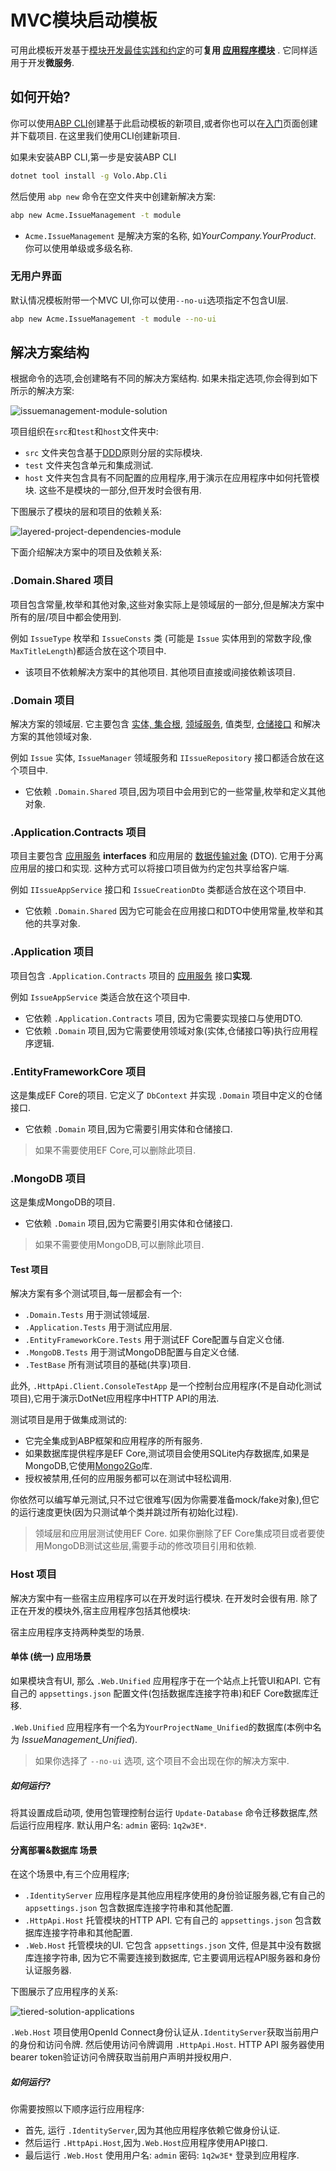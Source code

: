 ﻿# MVC模块启动模板

可用此模板开发基于[模块开发最佳实践和约定](../Best-Practices/Index.md)的可**复用 [应用程序模块](../Modules/Index.md)** . 它同样适用于开发**微服务**.

## 如何开始?

你可以使用[ABP CLI](../CLI.md)创建基于此启动模板的新项目,或者你也可以在[入门](https://abp.io/get-started)页面创建并下载项目. 在这里我们使用CLI创建新项目.

如果未安装ABP CLI,第一步是安装ABP CLI

````bash
dotnet tool install -g Volo.Abp.Cli
````

然后使用 `abp new` 命令在空文件夹中创建新解决方案:

````bash
abp new Acme.IssueManagement -t module
````

* `Acme.IssueManagement` 是解决方案的名称,  如*YourCompany.YourProduct*. 你可以使用单级或多级名称.

### 无用户界面

默认情况模板附带一个MVC UI,你可以使用`--no-ui`选项指定不包含UI层.

````bash
abp new Acme.IssueManagement -t module --no-ui
````

## 解决方案结构

根据命令的选项,会创建略有不同的解决方案结构. 如果未指定选项,你会得到如下所示的解决方案:

![issuemanagement-module-solution](../images/issuemanagement-module-solution.png)

项目组织在`src`和`test`和`host`文件夹中:

* `src` 文件夹包含基于[DDD](../Domain-Driven-Design.md)原则分层的实际模块.
* `test` 文件夹包含单元和集成测试.
* `host` 文件夹包含具有不同配置的应用程序,用于演示在应用程序中如何托管模块. 这些不是模块的一部分,但开发时会很有用.

下图展示了模块的层和项目的依赖关系:

![layered-project-dependencies-module](../images/layered-project-dependencies-module.png)

下面介绍解决方案中的项目及依赖关系:

### .Domain.Shared 项目

项目包含常量,枚举和其他对象,这些对象实际上是领域层的一部分,但是解决方案中所有的层/项目中都会使用到.

例如 `IssueType` 枚举和 `IssueConsts` 类 (可能是 `Issue` 实体用到的常数字段,像`MaxTitleLength`)都适合放在这个项目中.

* 该项目不依赖解决方案中的其他项目. 其他项目直接或间接依赖该项目.

### .Domain 项目

解决方案的领域层. 它主要包含 [实体, 集合根](../Entities.md), [领域服务](../Domain-Services.md), 值类型, [仓储接口](../Repositories.md) 和解决方案的其他领域对象.

例如 `Issue` 实体, `IssueManager` 领域服务和 `IIssueRepository` 接口都适合放在这个项目中.

* 它依赖 `.Domain.Shared` 项目,因为项目中会用到它的一些常量,枚举和定义其他对象.

### .Application.Contracts 项目

项目主要包含 [应用服务](../Application-Services.md) **interfaces** 和应用层的 [数据传输对象](../Data-Transfer-Objects.md) (DTO). 它用于分离应用层的接口和实现. 这种方式可以将接口项目做为约定包共享给客户端.

例如 `IIssueAppService` 接口和 `IssueCreationDto` 类都适合放在这个项目中.

* 它依赖 `.Domain.Shared` 因为它可能会在应用接口和DTO中使用常量,枚举和其他的共享对象.

### .Application 项目

项目包含 `.Application.Contracts` 项目的 [应用服务](../Application-Services.md) 接口**实现**.

例如 `IssueAppService` 类适合放在这个项目中.

* 它依赖 `.Application.Contracts` 项目, 因为它需要实现接口与使用DTO.
* 它依赖 `.Domain` 项目,因为它需要使用领域对象(实体,仓储接口等)执行应用程序逻辑.

### .EntityFrameworkCore 项目

这是集成EF Core的项目. 它定义了 `DbContext` 并实现 `.Domain` 项目中定义的仓储接口.

* 它依赖 `.Domain` 项目,因为它需要引用实体和仓储接口.

> 如果不需要使用EF Core,可以删除此项目.

### .MongoDB 项目

这是集成MongoDB的项目.

* 它依赖 `.Domain` 项目,因为它需要引用实体和仓储接口.

> 如果不需要使用MongoDB,可以删除此项目.

#### Test 项目

解决方案有多个测试项目,每一层都会有一个:

* `.Domain.Tests` 用于测试领域层.
* `.Application.Tests` 用于测试应用层.
* `.EntityFrameworkCore.Tests` 用于测试EF Core配置与自定义仓储.
* `.MongoDB.Tests` 用于测试MongoDB配置与自定义仓储.
* `.TestBase` 所有测试项目的基础(共享)项目.

此外,  `.HttpApi.Client.ConsoleTestApp` 是一个控制台应用程序(不是自动化测试项目),它用于演示DotNet应用程序中HTTP API的用法.

测试项目是用于做集成测试的:

* 它完全集成到ABP框架和应用程序的所有服务.
* 如果数据库提供程序是EF Core,测试项目会使用SQLite内存数据库,如果是MongoDB,它使用[Mongo2Go](https://github.com/Mongo2Go/Mongo2Go)库.
* 授权被禁用,任何的应用服务都可以在测试中轻松调用.

你依然可以编写单元测试,只不过它很难写(因为你需要准备mock/fake对象),但它的运行速度更快(因为只测试单个类并跳过所有初始化过程).

> 领域层和应用层测试使用EF Core. 如果你删除了EF Core集成项目或者要使用MongoDB测试这些层,需要手动的修改项目引用和依赖.

### Host 项目

解决方案中有一些宿主应用程序可以在开发时运行模块. 在开发时会很有用. 除了正在开发的模块外,宿主应用程序包括其他模块:

宿主应用程序支持两种类型的场景.

#### 单体 (统一) 应用场景

如果模块含有UI, 那么 `.Web.Unified` 应用程序于在一个站点上托管UI和API. 它有自己的 `appsettings.json` 配置文件(包括数据库连接字符串)和EF Core数据库迁移.

`.Web.Unified` 应用程序有一个名为`YourProjectName_Unified`的数据库(本例中名为 *IssueManagement_Unified*).

> 如果你选择了 `--no-ui` 选项, 这个项目不会出现在你的解决方案中.

##### 如何运行?

将其设置成启动项, 使用包管理控制台运行 `Update-Database` 命令迁移数据库,然后运行应用程序. 默认用户名: `admin` 密码: `1q2w3E*`.

#### 分离部署&数据库 场景

在这个场景中,有三个应用程序;

* `.IdentityServer` 应用程序是其他应用程序使用的身份验证服务器,它有自己的 `appsettings.json` 包含数据库连接字符串和其他配置.
* `.HttpApi.Host` 托管模块的HTTP API. 它有自己的 `appsettings.json` 包含数据库连接字符串和其他配置.
* `.Web.Host` 托管模块的UI. 它包含 `appsettings.json` 文件, 但是其中没有数据库连接字符串, 因为它不需要连接到数据库, 它主要调用远程API服务器和身份认证服务器.

下图展示了应用程序的关系:

![tiered-solution-applications](../images/tiered-solution-applications.png)

`.Web.Host` 项目使用OpenId Connect身份认证从`.IdentityServer`获取当前用户的身份和访问令牌. 然后使用访问令牌调用 `.HttpApi.Host`. HTTP API 服务器使用bearer token验证访问令牌获取当前用户声明并授权用户.

##### 如何运行?

你需要按照以下顺序运行应用程序:

- 首先, 运行 `.IdentityServer`,因为其他应用程序依赖它做身份认证.
- 然后运行 `.HttpApi.Host`,因为`.Web.Host`应用程序使用API接口.
- 最后运行 `.Web.Host` 使用用户名: `admin` 密码: `1q2w3E*` 登录到应用程序.
